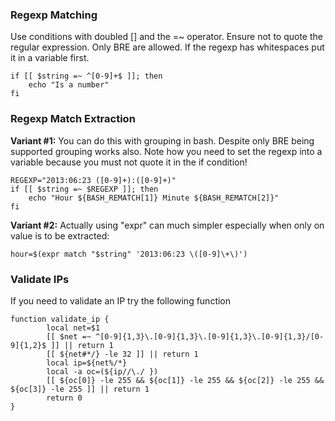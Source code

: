 ### Regexp Matching

Use conditions with doubled [] and the =\~ operator. Ensure not to quote
the regular expression. Only BRE are allowed. If the regexp has
whitespaces put it in a variable first.

    if [[ $string =~ ^[0-9]+$ ]]; then 
        echo "Is a number"
    fi

### Regexp Match Extraction

**Variant \#1:** You can do this with grouping in bash. Despite only BRE
being supported grouping works also. Note how you need to set the regexp
into a variable because you must not quote it in the if condition!

    REGEXP="2013:06:23 ([0-9]+):([0-9]+)"
    if [[ $string =~ $REGEXP ]]; then
        echo "Hour ${BASH_REMATCH[1]} Minute ${BASH_REMATCH[2]}"
    fi

**Variant \#2:** Actually using "expr" can much simpler especially when
only on value is to be extracted:

    hour=$(expr match "$string" '2013:06:23 \([0-9]\+\)')

### Validate IPs

If you need to validate an IP try the following function

    function validate_ip {
            local net=$1
            [[ $net =~ ^[0-9]{1,3}\.[0-9]{1,3}\.[0-9]{1,3}\.[0-9]{1,3}/[0-9]{1,2}$ ]] || return 1
            [[ ${net#*/} -le 32 ]] || return 1
            local ip=${net%/*}
            local -a oc=(${ip//\./ })
            [[ ${oc[0]} -le 255 && ${oc[1]} -le 255 && ${oc[2]} -le 255 && ${oc[3]} -le 255 ]] || return 1
            return 0
    }
